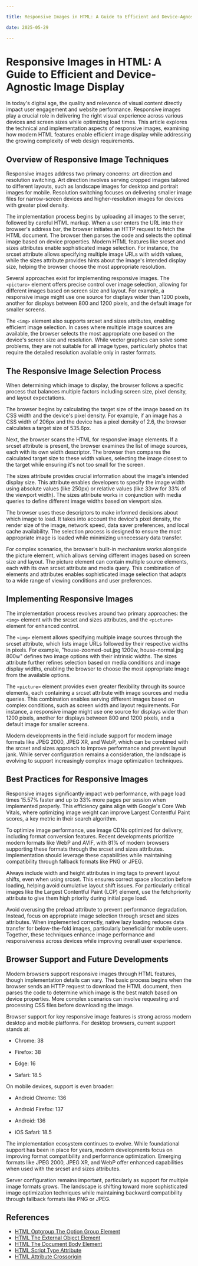 ```yaml
---

title: Responsive Images in HTML: A Guide to Efficient and Device-Agnostic Image Display

date: 2025-05-29

---
```



# Responsive Images in HTML: A Guide to Efficient and Device-Agnostic Image Display

In today's digital age, the quality and relevance of visual content directly impact user engagement and website performance. Responsive images play a crucial role in delivering the right visual experience across various devices and screen sizes while optimizing load times. This article explores the technical and implementation aspects of responsive images, examining how modern HTML features enable efficient image display while addressing the growing complexity of web design requirements.


## Overview of Responsive Image Techniques

Responsive images address two primary concerns: art direction and resolution switching. Art direction involves serving cropped images tailored to different layouts, such as landscape images for desktop and portrait images for mobile. Resolution switching focuses on delivering smaller image files for narrow-screen devices and higher-resolution images for devices with greater pixel density.

The implementation process begins by uploading all images to the server, followed by careful HTML markup. When a user enters the URL into their browser's address bar, the browser initiates an HTTP request to fetch the HTML document. The browser then parses the code and selects the optimal image based on device properties. Modern HTML features like srcset and sizes attributes enable sophisticated image selection. For instance, the srcset attribute allows specifying multiple image URLs with width values, while the sizes attribute provides hints about the image's intended display size, helping the browser choose the most appropriate resolution.

Several approaches exist for implementing responsive images. The `<picture>` element offers precise control over image selection, allowing for different images based on screen size and layout. For example, a responsive image might use one source for displays wider than 1200 pixels, another for displays between 800 and 1200 pixels, and the default image for smaller screens.

The `<img>` element also supports srcset and sizes attributes, enabling efficient image selection. In cases where multiple image sources are available, the browser selects the most appropriate one based on the device's screen size and resolution. While vector graphics can solve some problems, they are not suitable for all image types, particularly photos that require the detailed resolution available only in raster formats.


## The Responsive Image Selection Process

When determining which image to display, the browser follows a specific process that balances multiple factors including screen size, pixel density, and layout expectations.

The browser begins by calculating the target size of the image based on its CSS width and the device's pixel density. For example, if an image has a CSS width of 206px and the device has a pixel density of 2.6, the browser calculates a target size of 535.6px.

Next, the browser scans the HTML for responsive image elements. If a srcset attribute is present, the browser examines the list of image sources, each with its own width descriptor. The browser then compares the calculated target size to these width values, selecting the image closest to the target while ensuring it's not too small for the screen.

The sizes attribute provides crucial information about the image's intended display size. This attribute enables developers to specify the image width using absolute values (like 250px) or relative values (like 33vw for 33% of the viewport width). The sizes attribute works in conjunction with media queries to define different image widths based on viewport size.

The browser uses these descriptors to make informed decisions about which image to load. It takes into account the device's pixel density, the render size of the image, network speed, data saver preferences, and local cache availability. The selection process is designed to ensure the most appropriate image is loaded while minimizing unnecessary data transfer.

For complex scenarios, the browser's built-in mechanism works alongside the picture element, which allows serving different images based on screen size and layout. The picture element can contain multiple source elements, each with its own srcset attribute and media query. This combination of elements and attributes enables sophisticated image selection that adapts to a wide range of viewing conditions and user preferences.


## Implementing Responsive Images

The implementation process revolves around two primary approaches: the `<img>` element with the srcset and sizes attributes, and the `<picture>` element for enhanced control.

The `<img>` element allows specifying multiple image sources through the srcset attribute, which lists image URLs followed by their respective widths in pixels. For example, "house-zoomed-out.jpg 1200w, house-normal.jpg 800w" defines two image options with their intrinsic widths. The sizes attribute further refines selection based on media conditions and image display widths, enabling the browser to choose the most appropriate image from the available options.

The `<picture>` element provides even greater flexibility through its source elements, each containing a srcset attribute with image sources and media queries. This combination enables serving different images based on complex conditions, such as screen width and layout requirements. For instance, a responsive image might use one source for displays wider than 1200 pixels, another for displays between 800 and 1200 pixels, and a default image for smaller screens.

Modern developments in the field include support for modern image formats like JPEG 2000, JPEG XR, and WebP, which can be combined with the srcset and sizes approach to improve performance and prevent layout jank. While server configuration remains a consideration, the landscape is evolving to support increasingly complex image optimization techniques.


## Best Practices for Responsive Images

Responsive images significantly impact web performance, with page load times 15.57% faster and up to 33% more pages per session when implemented properly. This efficiency gains align with Google's Core Web Vitals, where optimizing image weight can improve Largest Contentful Paint scores, a key metric in their search algorithm.

To optimize image performance, use image CDNs optimized for delivery, including format conversion features. Recent developments prioritize modern formats like WebP and AVIF, with 81% of modern browsers supporting these formats through the srcset and sizes attributes. Implementation should leverage these capabilities while maintaining compatibility through fallback formats like PNG or JPEG.

Always include width and height attributes in img tags to prevent layout shifts, even when using srcset. This ensures correct space allocation before loading, helping avoid cumulative layout shift issues. For particularly critical images like the Largest Contentful Paint (LCP) element, use the fetchpriority attribute to give them high priority during initial page load.

Avoid overusing the preload attribute to prevent performance degradation. Instead, focus on appropriate image selection through srcset and sizes attributes. When implemented correctly, native lazy loading reduces data transfer for below-the-fold images, particularly beneficial for mobile users. Together, these techniques enhance image performance and responsiveness across devices while improving overall user experience.


## Browser Support and Future Developments

Modern browsers support responsive images through HTML features, though implementation details can vary. The basic process begins when the browser sends an HTTP request to download the HTML document, then parses the code to determine which image is the best match based on device properties. More complex scenarios can involve requesting and processing CSS files before downloading the image.

Browser support for key responsive image features is strong across modern desktop and mobile platforms. For desktop browsers, current support stands at:

- Chrome: 38

- Firefox: 38

- Edge: 16

- Safari: 
18.5

On mobile devices, support is even broader:

- Android Chrome: 136

- Android Firefox: 137

- Android: 136

- iOS Safari: 
18.5

The implementation ecosystem continues to evolve. While foundational support has been in place for years, modern developments focus on improving format compatibility and performance optimization. Emerging formats like JPEG 2000, JPEG XR, and WebP offer enhanced capabilities when used with the srcset and sizes attributes.

Server configuration remains important, particularly as support for multiple image formats grows. The landscape is shifting toward more sophisticated image optimization techniques while maintaining backward compatibility through fallback formats like PNG or JPEG.

## References

- [HTML Optgroup The Option Group Element](https://github.com/serpuniversity/learn/blob/main/html/HTML%20Optgroup%20The%20Option%20Group%20Element.md)
- [HTML The External Object Element](https://github.com/serpuniversity/learn/blob/main/html/HTML%20The%20External%20Object%20Element.md)
- [HTML The Document Body Element](https://github.com/serpuniversity/learn/blob/main/html/HTML%20The%20Document%20Body%20Element.md)
- [HTML Script Type Attribute](https://github.com/serpuniversity/learn/blob/main/html/HTML%20Script%20Type%20Attribute.md)
- [HTML Attribute Crossorigin](https://github.com/serpuniversity/learn/blob/main/html/HTML%20Attribute%20Crossorigin.md)